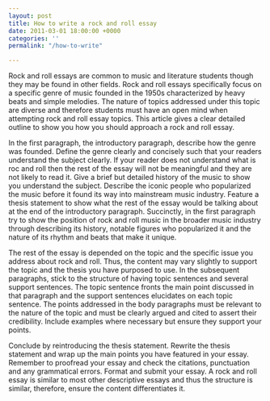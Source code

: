 ```yaml
---
layout: post
title: How to write a rock and roll essay
date: 2011-03-01 18:00:00 +0000
categories: ''
permalink: "/how-to-write"

---
```

 
Rock and roll essays are common to music and literature students though they may be found in other fields. Rock and roll essays specifically focus on a specific genre of music founded in the 1950s characterized by heavy beats and simple melodies. The nature of topics addressed under this topic are diverse and therefore students must have an open mind when attempting rock and roll essay topics. This article gives a clear detailed outline to show you how you should approach a rock and roll essay.

In the first paragraph, the introductory paragraph, describe how the genre was founded. Define the genre clearly and concisely such that your readers understand the subject clearly. If your reader does not understand what is roc and roll then the rest of the essay will not be meaningful and they are not likely to read it. Give a brief but detailed history of the music to show you understand the subject. Describe the iconic people who popularized the music before it found its way into mainstream music industry. Feature a thesis statement to show what the rest of the essay would be talking about at the end of the introductory paragraph. Succinctly, in the first paragraph try to show the position of rock and roll music in the broader music industry through describing its history, notable figures who popularized it and the nature of its rhythm and beats that make it unique.

The rest of the essay is depended on the topic and the specific issue you address about rock and roll. Thus, the content may vary slightly to support the topic and the thesis you have purposed to use. In the subsequent paragraphs, stick to the structure of having topic sentences and several support sentences. The topic sentence fronts the main point discussed in that paragraph and the support sentences elucidates on each topic sentence. The points addressed in the body paragraphs must be relevant to the nature of the topic and must be clearly argued and cited to assert their credibility. Include examples where necessary but ensure they support your points.

Conclude by reintroducing the thesis statement. Rewrite the thesis statement and wrap up the main points you have featured in your essay. Remember to proofread your essay and check the citations, punctuation and any grammatical errors. Format and submit your essay. A rock and roll essay is similar to most other descriptive essays and thus the structure is similar, therefore, ensure the content differentiates it.